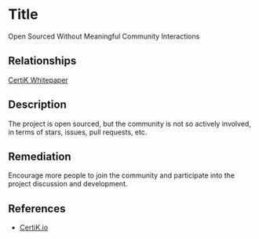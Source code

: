 # Title 
Open Sourced Without Meaningful Community Interactions

## Relationships 
[CertiK Whitepaper](https://certik.foundation/whitepaper)

## Description 
The project is open sourced, but the community is not so actively involved, in terms of stars, issues, pull requests, etc.

## Remediation
Encourage more people to join the community and participate into the project discussion and development.

## References 
* [CertiK.io](https://certik.io)
